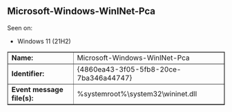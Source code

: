 ## Microsoft-Windows-WinINet-Pca

Seen on:
* Windows 11 (21H2)

<table border="1" class="docutils">
  <tbody>
    <tr>
      <td><b>Name:</b></td>
      <td>Microsoft-Windows-WinINet-Pca</td>
    </tr>
    <tr>
      <td><b>Identifier:</b></td>
      <td>{4860ea43-3f05-5fb8-20ce-7ba346a44747}</td>
    </tr>
    <tr>
      <td><b>Event message file(s):</b></td>
      <td>%systemroot%\system32\wininet.dll</td>
    </tr>
  </tbody>
</table>

&nbsp;


